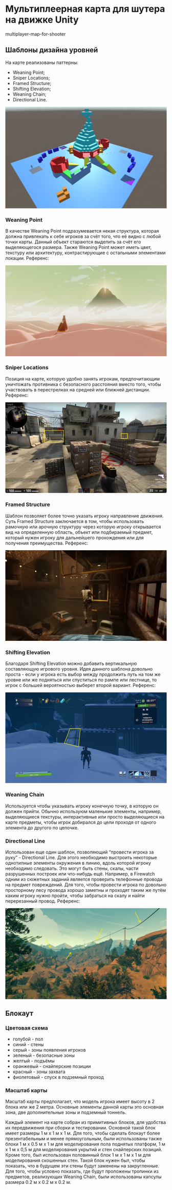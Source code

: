 # Мультиплеерная карта для шутера на движке Unity
multiplayer-map-for-shooter

## Шаблоны дизайна уровней
На карте реализованы паттерны: 
- Weaning Point;
- Sniper Locations;
- Framed Structure;
- Shifting Elevation;
- Weaning Chain;
- Directional Line.

<p align="center">
  <img src="https://github.com/Den1sovDm1triy/multiplayer-map-for-shooter/raw/main/PicturesForReadme/Exmpl_0.png"/>
</p>

### Weaning Point
В качестве Weaning Point подразумевается некая структура, которая должна привлекать к себе игроков за счёт того, что её видно с любой точки карты. Данный объект стараются выделить за счёт его выделяющегося размера. Также Weaning Point может иметь цвет, текстуру или архитектуру, контрастирующие с остальными элементами локации. Референс:
<p align="center">
  <img src="https://github.com/Den1sovDm1triy/multiplayer-map-for-shooter/raw/main/PicturesForReadme/Exmpl_1.png"/>
</p>

### Sniper Locations
Позиция на карте, которую удобно занять игрокам, предпочитающим уничтожать противника с безопасного расстояния вместо того, чтобы участвовать в перестрелках на средней или ближней дистанции. Референс:
<p align="center">
  <img src="https://github.com/Den1sovDm1triy/multiplayer-map-for-shooter/raw/main/PicturesForReadme/Exmpl_2.jpg"/>
</p>

### Framed Structure
Шаблон позволяет более точно указать игроку направление движения. Суть Framed Structure заключается в том, чтобы использовать рамочную или арочную структуру через которую игроку открывается вид на определенную область, объект или подбираемый предмет, который нужен игроку для дальнейшего прохождения или для получения преимущества. Референс:
<p align="center">
  <img src="https://github.com/Den1sovDm1triy/multiplayer-map-for-shooter/raw/main/PicturesForReadme/Exmpl_3.png"/>
</p>

### Shifting Elevation
Благодаря Shifting Elevation можно добавить вертикальную составляющую игрового уровня. Идея данного шаблона довольно проста - если у игрока есть выбор между продолжить путь на том же уровне или же подняться или спуститься по рампе или лестнице, то игрок с большей вероятностью выберет второй вариант. Референс:
<p align="center">
  <img src="https://github.com/Den1sovDm1triy/multiplayer-map-for-shooter/raw/main/PicturesForReadme/Exmpl_4.jpg"/>
</p>

### Weaning Chain
Используется чтобы указывать игроку конечную точку, в которую он должен прийти. Обычно используюм маленькие элементы, например, выделяющиеся текстуры, интерактивные или просто выделяющиеся на карте предметы, чтобы игрок добирался до цели проходя от одного элемента до другого по цепочке.

### Directional Line
Использован еще один шаблон, позволяющий “провести игрока за руку” - Directional Line. Для этого необходимо выстроить некоторые однотипные элементы окружения в линию, вдоль которой игроку необходимо следовать. Это могут быть стены, скалы, части разрушенных построек или что-нибудь ещё. Например, в Firewatch одним из сюжетных заданий является проверить телефонные провода на предмет повреждений. Для того, чтобы провести игрока по довольно просторному лесу провода хорошо заметны и проходят таким же путём каким игроку нужно пройти, чтобы забраться на скалу и найти перерезанный провод. Референс:
<p align="center">
  <img src="https://github.com/Den1sovDm1triy/multiplayer-map-for-shooter/raw/main/PicturesForReadme/Exmpl_5.png"/>
</p>

## Блокаут

### Цветовая схема
- голубой - пол
- синий - стены
- серый - зоны появления игроков
- зеленый - безопасные зоны
- желтый - подъёмы
- оранжевый - снайперские позиции
- красный - зоны захвата
- фиолетовый - спуск в подземный проход

### Масштаб карты
Масштаб карты предполагает, что модель игрока имеет высоту в 2 блока или же 2 метра. Основные элементы данной карты это основная зона, две дополнительные зоны и подземный тоннель.

Каждый элемент на карте собран из примитивных блоков, для удобства их передвижения при сборки и тестировании. Основной такой блок имеет размеры 1 м x 1 м x 1 м. Для того, чтобы сделать блокаут более презентабельным и менее прямоугольным, были использованы также блоки 1 м x 0.5 м x 1 м для моделирования пола поднятых платформ, 1 м х 1 м х 0,5 м для моделирования укрытий и стен снайперских позиций. Кроме того, был использован половинный блок 1 м х 1 м х 1 м для моделирования скошенных стен. Такой блок нужен был, чтобы показать, что в будущем эти стены будут заменены на закругленные. Для того, чтобы условно показать, где будут проложены тропинки из предметов, реализующих Weaning Chain, были использованы капсулы размера 0.2 м х 0.2 м х 0.2 м. 


